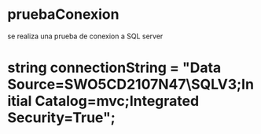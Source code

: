 # pruebaConexion
se realiza una prueba de conexion a SQL server 
# string connectionString = "Data Source=SWO5CD2107N47\\SQLV3;Initial Catalog=mvc;Integrated Security=True";

